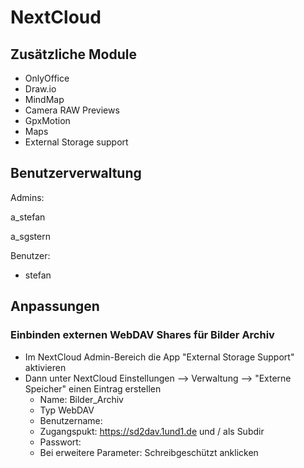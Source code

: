﻿# NextCloud

## Zusätzliche Module

 * OnlyOffice
 * Draw.io
 * MindMap
 * Camera RAW Previews
 * GpxMotion
 * Maps
 * External Storage support

## Benutzerverwaltung

Admins:

  a_stefan
  
  a_sgstern

Benutzer:
  - stefan
  

## Anpassungen

### Einbinden externen WebDAV Shares für Bilder Archiv

 - Im NextCloud Admin-Bereich die App "External Storage Support" aktivieren
 - Dann unter NextCloud Einstellungen --> Verwaltung --> "Externe Speicher" einen Eintrag erstellen
   * Name: Bilder_Archiv
   * Typ WebDAV
   * Benutzername: <siehe KeePass>
   * Zugangspukt: https://sd2dav.1und1.de und / als Subdir
   * Passwort: <siehe KeePass>
   * Bei erweitere Parameter: Schreibgeschützt anklicken
   